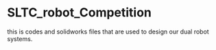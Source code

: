 # SLTC_robot_Competition
this is codes and solidworks files that are used to design our dual robot systems.
